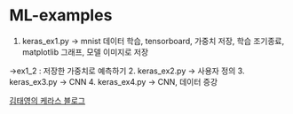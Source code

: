 # ML-examples

1. keras_ex1.py
-> mnist 데이터 학습, tensorboard, 가중치 저장, 학습 조기종료, matplotlib 그래프, 모델 이미지로 저장 

->ex1_2 : 저장한 가중치로 예측하기
2. keras_ex2.py
-> 사용자 정의
3. keras_ex3.py
-> CNN
4. keras_ex4.py
-> CNN, 데이터 증강

[김태영의 케라스 블로그](https://tykimos.github.io/index.html)
